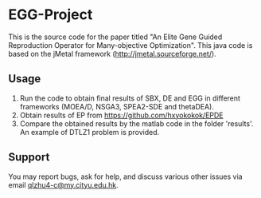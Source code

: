 EGG-Project
===================

This is the source code for the paper titled "An Elite Gene Guided Reproduction Operator for Many-objective Optimization". This java code is based on the jMetal framework (http://jmetal.sourceforge.net/).

Usage
-------------------

1. Run the code to obtain final results of SBX, DE and EGG in different frameworks (MOEA/D, NSGA3, SPEA2-SDE and thetaDEA).
2. Obtain results of EP from https://github.com/hxyokokok/EPDE
3. Compare the obtained results by the matlab code in the folder 'results'. An example of DTLZ1 problem is provided.

Support
-------
You may report bugs, ask for help, and discuss various other issues via email qlzhu4-c@my.cityu.edu.hk.

